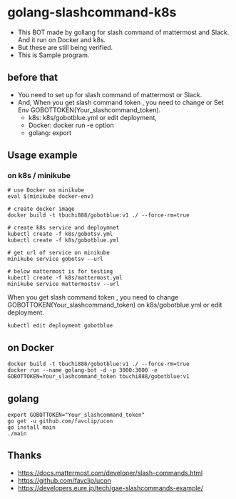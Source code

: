# golang-slashcommand-k8s
- This BOT made by gollang for slash command of mattermost and Slack. And it run on Docker and k8s. 
- But these are still being verified.
- This is Sample program.

## before that
- You need to set up for slash command of mattermost or Slack. 
- And, When you get slash command token , you need to change or Set Env GOBOTTOKEN(Your_slashcommand_token).
  - k8s: k8s/gobotblue.yml or edit deployment,
  - Docker: docker run -e option
  - golang: export

## Usage example
### on k8s / minikube

```
# use Docker on minikube
eval $(minikube docker-env)

# create docker image
docker build -t tbuchi888/gobotblue:v1 ./ --force-rm=true

# create k8s service and deploymnet
kubectl create -f k8s/gobotsv.yml
kubectl create -f k8s/gobotblue.yml 

# get url of service on minikube 
minikube service gobotsv --url

# below mattermost is for testing
kubectl create -f k8s/mattermost.yml
minikube service mattermostsv --url
```

When you get slash command token , you need to change GOBOTTOKEN(Your_slashcommand_token) on k8s/gobotblue.yml or edit deployment.

```
kubectl edit deployment gobotblue
```
## on Docker

```
docker build -t tbuchi888/gobotblue:v1 ./ --force-rm=true
docker run --name golang-bot -d -p 3000:3000 -e GOBOTTOKEN=Your_slashcommand_token tbuchi888/gobotblue:v1
```

## golang

```
export GOBOTTOKEN="Your_slashcommand_token"
go get -u github.com/favclip/ucon
go install main
./main
```

## Thanks
- https://docs.mattermost.com/developer/slash-commands.html
- https://github.com/favclip/ucon
- https://developers.eure.jp/tech/gae-slashcommands-example/
